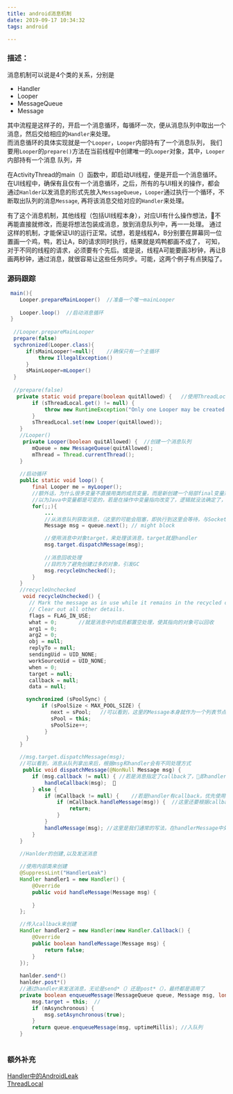 ```yaml
---
title: android消息机制
date: 2019-09-17 10:34:32
tags: android

---
```


### 描述： 
消息机制可以说是4个类的关系，分别是

* Handler
* Looper
* MessageQueue
* Message

其中流程是这样子的，开启一个消息循环，每循环一次，便从消息队列中取出一个消息，然后交给相应的`Handler`来处理。  
而消息循环的具体实现就是一个`Looper`，`Looper`内部持有了一个消息队列，
我们要用`Looper`的`prepare()`方法在当前线程中创建唯一的`Looper`对象，其中，`Looper`内部持有一个消息
队列，并

在ActivityThread的main（）函数中，即启动UI线程，便是开启一个消息循环。
在UI线程中，确保有且仅有一个消息循环，之后，所有的与UI相关的操作，都会通过`Hanlder`以发消息的形式先放入`MessageQueue`，`Looper`通过执行一个循环，不断取出队列的消息`Message`, 再将该消息交给对应的`Handler`来处理。

有了这个消息机制，其他线程（包括UI线程本身），对应UI有什么操作想法，不再能直接就修改，而是将想法包装成消息，放到消息队列中，再一一处理。
通过这样的机制，才能保证UI的运行正常。试想，若是线程A，B分别要在屏幕同一位置画一个鸡，鸭，若让A，B的请求同时执行，结果就是鸡鸭都画不成了，
可知，对于不同的线程的请求，必须要有个先后。或是说，线程A可能要画3秒钟，再让B画两秒钟，通过消息，就很容易让这些任务同步。可能，这两个例子有点狭隘了。


### 源码跟踪

```java
 main(){
    Looper.prepareMainLooper()  //准备一个唯一mainLooper
    
    Looper.loop()  //启动消息循环
 }
 
  //Looper.prepareMainLooper
  prepare(false)
  sychronized(Looper.class){
      if(sMainLooper!=null){    //确保只有一个主循环
          throw IllegalException()
      }
      sMainLooper=mLooper()
  }
  
  //prepare(false)
   private static void prepare(boolean quitAllowed) {   //使用ThreadLocal确保每个线程只有一个Looper
        if (sThreadLocal.get() != null) {
            throw new RuntimeException("Only one Looper may be created per thread");
        }
        sThreadLocal.set(new Looper(quitAllowed));
    }
    //Looper()
     private Looper(boolean quitAllowed) {  //创建一个消息队列
        mQueue = new MessageQueue(quitAllowed);
        mThread = Thread.currentThread();
    }
    
    //启动循环
    public static void loop() {
        final Looper me = myLooper();   
        //额外话，为什么很多变量不直接用类的成员变量，而是新创建一个局部final变量来使用？
        //以为Java中变量都是可变的，若是在操作中变量指向改变了，逻辑就没法确定了，所以使用一个本地的final变量指向它
        for(;;){
            ...
            //从消息队列获取消息，（这里的可能会阻塞，即执行到这里会等待，与Socket中Server等待客户端连接相似，具体是什么原理有待研究...）
            Message msg = queue.next(); // might block 

            //使用消息中对象target，来处理该消息，target就是handler
            msg.target.dispatchMessage(msg);   
            
            //消息回收处理
            //目的为了避免创建过多的对象，引发GC
            msg.recycleUnchecked();
        }
    }
    //recycleUnchecked
     void recycleUnchecked() {
       // Mark the message as in use while it remains in the recycled object pool.
       // Clear out all other details.
       flags = FLAG_IN_USE;
       what = 0;       //就是消息中的成员都置空处理，使其指向的对象可以回收
       arg1 = 0;
       arg2 = 0;
       obj = null;
       replyTo = null;
       sendingUid = UID_NONE;
       workSourceUid = UID_NONE;
       when = 0;
       target = null;
       callback = null;
       data = null;

      synchronized (sPoolSync) {
           if (sPoolSize < MAX_POOL_SIZE) {
              next = sPool;   //可以看到，这里的Message本身就作为一个列表节点，且这里使用头插法将消息放回池子中
              sPool = this;
              sPoolSize++;
            }
      }
    }

    //msg.target.dispatchMessage(msg);   
    //可以看到，消息从队列拿出来后，根据msg和handler会有不同处理方式
     public void dispatchMessage(@NonNull Message msg) {
        if (msg.callback != null) { //若是消息指定了callback了，即handler通过post*(r)方法来发的
            handleCallback(msg);  
        } else {
            if (mCallback != null) {    //若是handler有callback，优先使用handler的callbak来处理
                if (mCallback.handleMessage(msg)) {  //这里还要根据callback中的返回值，来判断是否还要继续调用Handler的handerMessage()方法
                    return;
                }
            }
            handleMessage(msg); //这里是我们通常的写法，在handlerMessage中处理消息
        }
    }   
    
    //Hanlder的创建,以及发送消息

    //使用内部类来创建
    @SuppressLint("HandlerLeak")
    Handler handler1 = new Handler() {
        @Override
        public void handleMessage(Message msg) {
            
        }
    };

    //传入callback来创建
    Handler handler2 = new Handler(new Handler.Callback() {
        @Override
        public boolean handleMessage(Message msg) { 
            return false;
        }
    });
    
    hanlder.send*()
    hanlder.post*()
    //通过handler来发送消息，无论是send*（）还是post*（），最终都是调用了
    private boolean enqueueMessage(MessageQueue queue, Message msg, long uptimeMillis) {
        msg.target = this;  //
        if (mAsynchronous) {
            msg.setAsynchronous(true);
        }
        return queue.enqueueMessage(msg, uptimeMillis); //入队列
    }
    
```
### 额外补充
[Handler中的AndroidLeak](https://wjploop.github.io/2019/09/17/Handler中的AndroidLeak)  
[ThreadLocal](https://wjploop.github.io/2019/09/17/ThreadLocal)
